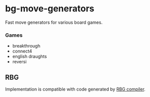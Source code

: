 # bg-move-generators
Fast move generators for various board games.

### Games
* breakthrough
* connect4
* english draughts
* reversi

## RBG
Implementation is compatible with code generated by [RBG compiler](https://github.com/uicus/rbg2cpp).